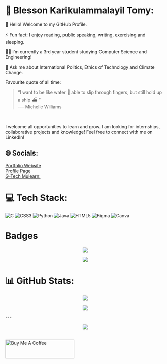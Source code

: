 
<h1> 💫 Blesson Karikulammalayil Tomy: </h1>

<p>🤝 Hello! Welcome to my GitHub Profile.</p> 
<p">⚡ Fun fact: I enjoy reading, public speaking, writing, exercising and sleeping.</p>
<p>👨‍🎓 I’m currently a 3rd year student studying Computer Science and Engineering!</p>
<p>💬 Ask me about International Politics, Ethics of Technology and Climate Change.</p>



Favourite quote of all time:<br>
> “I want to be like water 🌊  able to slip through fingers, but still hold up a ship ⛴️ ”<br> --- Michelle Williams
<br>


I welcome all opportunities to learn and grow. I am looking for internships, collaborative projects and knowledge! 
Feel free to connect with me on LinkedIn!


## 🌐 Socials:
[Portfolio Website](https://blessonktomy.tech/) <br>
[Profile Page](https://profile.blessonktomy.tech/) <br>
[G-Tech Mulearn:](https://app.mulearn.org/profile/blessonkarikulammalayiltomy@mulearn)

# 💻 Tech Stack:
![C](https://img.shields.io/badge/c-%2300599C.svg?style=for-the-badge&logo=c&logoColor=white) ![CSS3](https://img.shields.io/badge/css3-%231572B6.svg?style=for-the-badge&logo=css3&logoColor=white) ![Python](https://img.shields.io/badge/python-3670A0?style=for-the-badge&logo=python&logoColor=ffdd54) ![Java](https://img.shields.io/badge/java-%23ED8B00.svg?style=for-the-badge&logo=java&logoColor=white) ![HTML5](https://img.shields.io/badge/html5-%23E34F26.svg?style=for-the-badge&logo=html5&logoColor=white) 	![Figma](https://img.shields.io/badge/figma-%23F24E1E.svg?style=for-the-badge&logo=figma&logoColor=white) ![Canva](https://img.shields.io/badge/Canva-%2300C4CC.svg?style=for-the-badge&logo=Canva&logoColor=white)

# Badges

<p align = "center">
  <img  src = "https://holopin.me/blessontomy">
</p> 

<p align = "center">
  <img  src = "https://github-profile-trophy.vercel.app/?username=Blesson-Tomy">
</p> 


# 📊 GitHub Stats:
<p align = "center">
  <img  src = "https://github-readme-streak-stats.herokuapp.com/?user=Blesson-Tomy&theme=algolia&hide_border=false">
</p> 
<p align = "center">
  <img  src = "https://my-github-readme-status.vercel.app/api?username=Blesson-Tomy&show_icons=true&theme=algolia&line_height=27&count_private=true">
</p> 
---
<p align = "center" >
  <img src = "https://visitcount.itsvg.in/api?id=Blesson-Tomy&icon=0&color=0">

</p>
<br/>
<a href="https://www.buymeacoffee.com/blessonktomy" target="_blank" >
<img  src="https://cdn.buymeacoffee.com/buttons/v2/default-yellow.png" alt="Buy Me A Coffee" style="height: 60px !important;width: 217px !important;align: center !important;" ></a>

